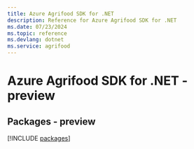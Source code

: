 ```yaml
---
title: Azure Agrifood SDK for .NET
description: Reference for Azure Agrifood SDK for .NET
ms.date: 07/23/2024
ms.topic: reference
ms.devlang: dotnet
ms.service: agrifood
---
```

# Azure Agrifood SDK for .NET - preview
## Packages - preview
[!INCLUDE [packages](agrifood-index.md)]
